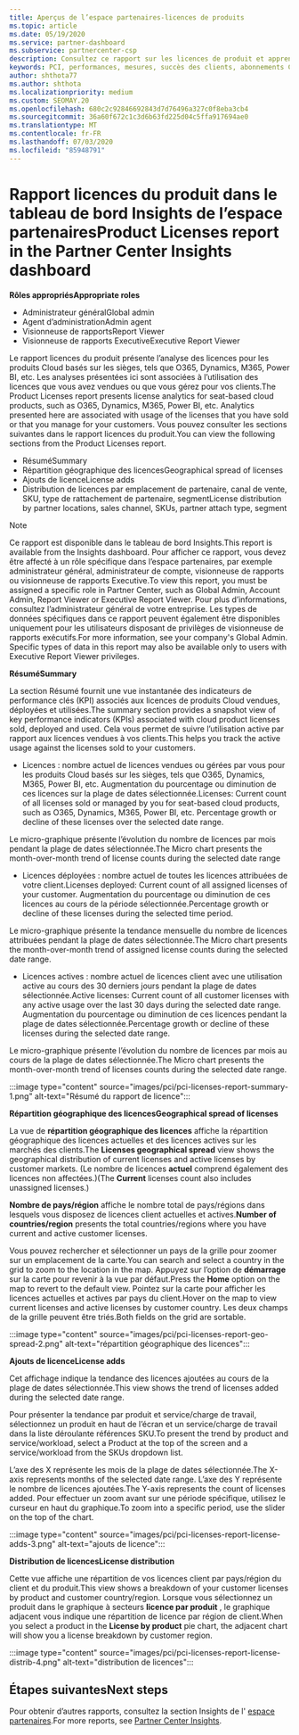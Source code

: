 ```yaml
---
title: Aperçus de l’espace partenaires-licences de produits
ms.topic: article
ms.date: 05/19/2020
ms.service: partner-dashboard
ms.subservice: partnercenter-csp
description: Consultez ce rapport sur les licences de produit et apprenez à améliorer avec les produits Cloud sous licence (ou basés sur les sièges) que vous vendez ou gérez pour vos clients.
keywords: PCI, performances, mesures, succès des clients, abonnements Cloud, analytique, rapport
author: shthota77
ms.author: shthota
ms.localizationpriority: medium
ms.custom: SEOMAY.20
ms.openlocfilehash: 680c2c92846692843d7d76496a327c0f8eba3cb4
ms.sourcegitcommit: 36a60f672c1c3d6b63fd225d04c5ffa917694ae0
ms.translationtype: MT
ms.contentlocale: fr-FR
ms.lasthandoff: 07/03/2020
ms.locfileid: "85948791"
---
```

# <a name="product-licenses-report-in-the-partner-center-insights-dashboard"></a><span data-ttu-id="4e71e-104">Rapport licences du produit dans le tableau de bord Insights de l’espace partenaires</span><span class="sxs-lookup"><span data-stu-id="4e71e-104">Product Licenses report in the Partner Center Insights dashboard</span></span>

<span data-ttu-id="4e71e-105">**Rôles appropriés**</span><span class="sxs-lookup"><span data-stu-id="4e71e-105">**Appropriate roles**</span></span>
- <span data-ttu-id="4e71e-106">Administrateur général</span><span class="sxs-lookup"><span data-stu-id="4e71e-106">Global admin</span></span>
- <span data-ttu-id="4e71e-107">Agent d’administration</span><span class="sxs-lookup"><span data-stu-id="4e71e-107">Admin agent</span></span>
- <span data-ttu-id="4e71e-108">Visionneuse de rapports</span><span class="sxs-lookup"><span data-stu-id="4e71e-108">Report Viewer</span></span>
- <span data-ttu-id="4e71e-109">Visionneuse de rapports Executive</span><span class="sxs-lookup"><span data-stu-id="4e71e-109">Executive Report Viewer</span></span>

<span data-ttu-id="4e71e-110">Le rapport licences du produit présente l’analyse des licences pour les produits Cloud basés sur les sièges, tels que O365, Dynamics, M365, Power BI, etc. Les analyses présentées ici sont associées à l’utilisation des licences que vous avez vendues ou que vous gérez pour vos clients.</span><span class="sxs-lookup"><span data-stu-id="4e71e-110">The Product Licenses report presents license analytics for seat-based cloud products, such as O365, Dynamics, M365, Power BI, etc. Analytics presented here are associated with usage of the licenses that you have sold or that you manage for your customers.</span></span> <span data-ttu-id="4e71e-111">Vous pouvez consulter les sections suivantes dans le rapport licences du produit.</span><span class="sxs-lookup"><span data-stu-id="4e71e-111">You can view the following sections from the Product Licenses report.</span></span>

- <span data-ttu-id="4e71e-112">Résumé</span><span class="sxs-lookup"><span data-stu-id="4e71e-112">Summary</span></span>
- <span data-ttu-id="4e71e-113">Répartition géographique des licences</span><span class="sxs-lookup"><span data-stu-id="4e71e-113">Geographical spread of licenses</span></span>
- <span data-ttu-id="4e71e-114">Ajouts de licence</span><span class="sxs-lookup"><span data-stu-id="4e71e-114">License adds</span></span>
- <span data-ttu-id="4e71e-115">Distribution de licences par emplacement de partenaire, canal de vente, SKU, type de rattachement de partenaire, segment</span><span class="sxs-lookup"><span data-stu-id="4e71e-115">License distribution by partner locations, sales channel, SKUs, partner attach type, segment</span></span>

 > [!NOTE]
 > <span data-ttu-id="4e71e-116">Ce rapport est disponible dans le tableau de bord Insights.</span><span class="sxs-lookup"><span data-stu-id="4e71e-116">This report is available from the Insights dashboard.</span></span> <span data-ttu-id="4e71e-117">Pour afficher ce rapport, vous devez être affecté à un rôle spécifique dans l’espace partenaires, par exemple administrateur général, administrateur de compte, visionneuse de rapports ou visionneuse de rapports Executive.</span><span class="sxs-lookup"><span data-stu-id="4e71e-117">To view this report, you must be assigned a specific role in Partner Center, such as Global Admin, Account Admin, Report Viewer or Executive Report Viewer.</span></span> <span data-ttu-id="4e71e-118">Pour plus d’informations, consultez l’administrateur général de votre entreprise. Les types de données spécifiques dans ce rapport peuvent également être disponibles uniquement pour les utilisateurs disposant de privilèges de visionneuse de rapports exécutifs.</span><span class="sxs-lookup"><span data-stu-id="4e71e-118">For more information, see your company's Global Admin. Specific types of data in this report may also be available only to users with Executive Report Viewer privileges.</span></span>

<span data-ttu-id="4e71e-119">**Résumé**</span><span class="sxs-lookup"><span data-stu-id="4e71e-119">**Summary**</span></span>

<span data-ttu-id="4e71e-120">La section Résumé fournit une vue instantanée des indicateurs de performance clés (KPI) associés aux licences de produits Cloud vendues, déployées et utilisées.</span><span class="sxs-lookup"><span data-stu-id="4e71e-120">The summary section provides a snapshot view of key performance indicators (KPIs) associated with cloud product licenses sold, deployed and used.</span></span> <span data-ttu-id="4e71e-121">Cela vous permet de suivre l’utilisation active par rapport aux licences vendues à vos clients.</span><span class="sxs-lookup"><span data-stu-id="4e71e-121">This helps you track the active usage against the licenses sold to your customers.</span></span>

- <span data-ttu-id="4e71e-122">Licences : nombre actuel de licences vendues ou gérées par vous pour les produits Cloud basés sur les sièges, tels que O365, Dynamics, M365, Power BI, etc. Augmentation du pourcentage ou diminution de ces licences sur la plage de dates sélectionnée.</span><span class="sxs-lookup"><span data-stu-id="4e71e-122">Licenses: Current count of all licenses sold or managed by you for seat-based cloud products, such as O365, Dynamics, M365, Power BI, etc. Percentage growth or decline of these licenses over the selected date range.</span></span>

<span data-ttu-id="4e71e-123">Le micro-graphique présente l’évolution du nombre de licences par mois pendant la plage de dates sélectionnée.</span><span class="sxs-lookup"><span data-stu-id="4e71e-123">The Micro chart presents the month-over-month trend of license counts during the selected date range</span></span>

- <span data-ttu-id="4e71e-124">Licences déployées : nombre actuel de toutes les licences attribuées de votre client.</span><span class="sxs-lookup"><span data-stu-id="4e71e-124">Licenses deployed: Current count of all assigned licenses of your customer.</span></span>
<span data-ttu-id="4e71e-125">Augmentation du pourcentage ou diminution de ces licences au cours de la période sélectionnée.</span><span class="sxs-lookup"><span data-stu-id="4e71e-125">Percentage growth or decline of these licenses during the selected time period.</span></span>

<span data-ttu-id="4e71e-126">Le micro-graphique présente la tendance mensuelle du nombre de licences attribuées pendant la plage de dates sélectionnée.</span><span class="sxs-lookup"><span data-stu-id="4e71e-126">The Micro chart presents the month-over-month trend of assigned license counts during the selected date range.</span></span>

- <span data-ttu-id="4e71e-127">Licences actives : nombre actuel de licences client avec une utilisation active au cours des 30 derniers jours pendant la plage de dates sélectionnée.</span><span class="sxs-lookup"><span data-stu-id="4e71e-127">Active licenses: Current count of all customer licenses with any active usage over the last 30 days during the selected date range.</span></span>
<span data-ttu-id="4e71e-128">Augmentation du pourcentage ou diminution de ces licences pendant la plage de dates sélectionnée.</span><span class="sxs-lookup"><span data-stu-id="4e71e-128">Percentage growth or decline of these licenses during the selected date range.</span></span>

<span data-ttu-id="4e71e-129">Le micro-graphique présente l’évolution du nombre de licences par mois au cours de la plage de dates sélectionnée.</span><span class="sxs-lookup"><span data-stu-id="4e71e-129">The Micro chart presents the month-over-month trend of licenses counts during the selected date range.</span></span>

:::image type="content" source="images/pci/pci-licenses-report-summary-1.png" alt-text="Résumé du rapport de licence":::

<span data-ttu-id="4e71e-131">**Répartition géographique des licences**</span><span class="sxs-lookup"><span data-stu-id="4e71e-131">**Geographical spread of licenses**</span></span>

<span data-ttu-id="4e71e-132">La vue de **répartition géographique des licences** affiche la répartition géographique des licences actuelles et des licences actives sur les marchés des clients.</span><span class="sxs-lookup"><span data-stu-id="4e71e-132">The **Licenses geographical spread** view shows the geographical distribution of current licenses and active licenses by customer markets.</span></span> <span data-ttu-id="4e71e-133">(Le nombre de licences **actuel** comprend également des licences non affectées.)</span><span class="sxs-lookup"><span data-stu-id="4e71e-133">(The **Current** licenses count also includes unassigned licenses.)</span></span>

<span data-ttu-id="4e71e-134">**Nombre de pays/région** affiche le nombre total de pays/régions dans lesquels vous disposez de licences client actuelles et actives.</span><span class="sxs-lookup"><span data-stu-id="4e71e-134">**Number of countries/region** presents the total countries/regions where you have current and active customer licenses.</span></span>

<span data-ttu-id="4e71e-135">Vous pouvez rechercher et sélectionner un pays de la grille pour zoomer sur un emplacement de la carte.</span><span class="sxs-lookup"><span data-stu-id="4e71e-135">You can search and select a country in the grid to zoom to the location in the map.</span></span> <span data-ttu-id="4e71e-136">Appuyez sur l’option de **démarrage** sur la carte pour revenir à la vue par défaut.</span><span class="sxs-lookup"><span data-stu-id="4e71e-136">Press the **Home** option on the map to revert to the default view.</span></span> <span data-ttu-id="4e71e-137">Pointez sur la carte pour afficher les licences actuelles et actives par pays du client.</span><span class="sxs-lookup"><span data-stu-id="4e71e-137">Hover on the map to view current licenses and active licenses by customer country.</span></span> <span data-ttu-id="4e71e-138">Les deux champs de la grille peuvent être triés.</span><span class="sxs-lookup"><span data-stu-id="4e71e-138">Both fields on the grid are sortable.</span></span>

:::image type="content" source="images/pci/pci-licenses-report-geo-spread-2.png" alt-text="répartition géographique des licences":::

<span data-ttu-id="4e71e-140">**Ajouts de licence**</span><span class="sxs-lookup"><span data-stu-id="4e71e-140">**License adds**</span></span>

<span data-ttu-id="4e71e-141">Cet affichage indique la tendance des licences ajoutées au cours de la plage de dates sélectionnée.</span><span class="sxs-lookup"><span data-stu-id="4e71e-141">This view shows the trend of licenses added during the selected date range.</span></span> 

<span data-ttu-id="4e71e-142">Pour présenter la tendance par produit et service/charge de travail, sélectionnez un produit en haut de l’écran et un service/charge de travail dans la liste déroulante références SKU.</span><span class="sxs-lookup"><span data-stu-id="4e71e-142">To present the trend by product and service/workload, select a Product at the top of the screen and a service/workload from the SKUs dropdown list.</span></span>

<span data-ttu-id="4e71e-143">L’axe des X représente les mois de la plage de dates sélectionnée.</span><span class="sxs-lookup"><span data-stu-id="4e71e-143">The X-axis represents months of the selected date range.</span></span> <span data-ttu-id="4e71e-144">L’axe des Y représente le nombre de licences ajoutées.</span><span class="sxs-lookup"><span data-stu-id="4e71e-144">The Y-axis represents the count of licenses added.</span></span> <span data-ttu-id="4e71e-145">Pour effectuer un zoom avant sur une période spécifique, utilisez le curseur en haut du graphique.</span><span class="sxs-lookup"><span data-stu-id="4e71e-145">To zoom into a specific period, use the slider on the top of the chart.</span></span>

:::image type="content" source="images/pci/pci-licenses-report-license-adds-3.png" alt-text="ajouts de licence":::

<span data-ttu-id="4e71e-147">**Distribution de licences**</span><span class="sxs-lookup"><span data-stu-id="4e71e-147">**License distribution**</span></span>

<span data-ttu-id="4e71e-148">Cette vue affiche une répartition de vos licences client par pays/région du client et du produit.</span><span class="sxs-lookup"><span data-stu-id="4e71e-148">This view shows a breakdown of your customer licenses by product and customer country/region.</span></span> <span data-ttu-id="4e71e-149">Lorsque vous sélectionnez un produit dans le graphique à secteurs **licence par produit** , le graphique adjacent vous indique une répartition de licence par région de client.</span><span class="sxs-lookup"><span data-stu-id="4e71e-149">When you select a product in the **License by product** pie chart, the adjacent chart will show you a license breakdown by customer region.</span></span>

:::image type="content" source="images/pci/pci-licenses-report-license-distrib-4.png" alt-text="distribution de licences":::

## <a name="next-steps"></a><span data-ttu-id="4e71e-151">Étapes suivantes</span><span class="sxs-lookup"><span data-stu-id="4e71e-151">Next steps</span></span>

<span data-ttu-id="4e71e-152">Pour obtenir d’autres rapports, consultez la section Insights de l' [espace partenaires](partner-center-insights.md).</span><span class="sxs-lookup"><span data-stu-id="4e71e-152">For more reports, see [Partner Center Insights](partner-center-insights.md).</span></span>
